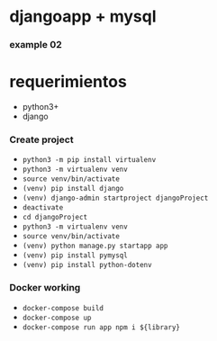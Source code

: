 #  djangoapp + mysql 

### example 02

# requerimientos

- python3+
- django 

###  Create project
- `python3 -m pip install virtualenv`
- `python3 -m virtualenv venv`
- `source venv/bin/activate`
- `(venv) pip install django`
- `(venv) django-admin startproject djangoProject`
- `deactivate`
- `cd djangoProject`
- `python3 -m virtualenv venv`
- `source venv/bin/activate`
- `(venv) python manage.py startapp app`
- `(venv) pip install pymysql`
- `(venv) pip install python-dotenv`


### Docker working
 
- `docker-compose build`
- `docker-compose up`
- `docker-compose run app npm i ${library}`